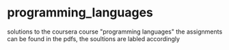 programming_languages
=====================

solutions to the coursera course "programming languages"
the assignments can be found in the pdfs, the soultions are labled accordingly

